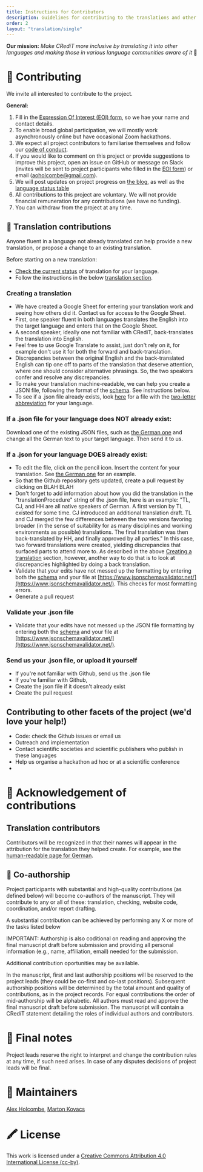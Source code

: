 ```yaml
---
title: Instructions for Contributors
description: Guidelines for contributing to the translations and other aspects of the project.
order: 2
layout: "translation/single"
---
```


**Our mission:** *Make CRediT more inclusive by translating it into other languages and making those in various language communities aware of it* 🌟  

# 💛  Contributing 

We invite all interested to contribute to the project.     

**General:**

 1. Fill in the [Expression Of Interest (EOI) form](https://docs.google.com/forms/d/e/1FAIpQLSfdhqlnk4sw61MkkDuufZyqO1SKmnp--QE6vEG1_7qnP9MzJg/viewform?usp=sf_link), so we hae your name and contact details.
 1. To enable broad global participation, we will mostly work asynchronously online but have occasional Zoom hackathons.
 1. We expect all project contributors to familiarise themselves and follow our [code of conduct](https://github.com/marton-balazs-kovacs/tenzing/blob/master/CODE_OF_CONDUCT.md).
 1. If you would like to comment on this project or provide suggestions to improve this project, open an issue on GitHub or message on
Slack (invites will be sent to project participants who filled in the [EOI form](https://docs.google.com/forms/d/e/1FAIpQLSfdhqlnk4sw61MkkDuufZyqO1SKmnp--QE6vEG1_7qnP9MzJg/viewform?usp=sf_link)) or email (aoholcombe@gmail.com).   
 1. We will post updates on project progress on [the blog](https://contributorshipcollaboration.github.io/blog/), as well as the [language status table](https://github.com/contributorshipcollaboration/credit-translation/blob/main/language_status.md)
 1. All contributions to this project are voluntary. We will not provide financial remuneration for any contributions (we have no funding).
 1. You can withdraw from the project at any time.        

## 🧱  Translation contributions 

Anyone fluent in a language not already translated can help provide a new translation, or propose a change to an existing translation.

Before starting on a new translation:

* [Check the current status](progress.md) of translation for your language.
* Follow the instructions in the below [translation section](#-Creating-a-translation).

### Creating a translation

*  We have created a Google Sheet for entering your translation work and seeing how others did it. Contact us for access to the Google Sheet.
* First, one speaker fluent in both languages translates the English into the target language and enters that on the Google Sheet. 
* A second speaker, ideally one not familiar with CRediT, back-translates the translation into English.
* Feel free to use Google Translate to assist, just don't rely on it, for example don't use it for both the forward and back-translation.
* Discrepancies between the original English and the back-translated English can tip one off to parts of the translation that deserve attention, where one should consider alternative phrasings. So, the two speakers confer and resolve any discrepancies.
* To make your translation machine-readable, we can help you create a JSON file, following the format of the [schema](). See instructions below.
 * To see if a .json file already exists, look [here]() for a file with the [two-letter abbreviation](https://en.wikipedia.org/wiki/List_of_ISO_639_language_codes) for your language.

### If a .json file for your language does NOT already exist:

Download one of the existing JSON files, such as [the German one]() and change all the German text to your target language. Then send it to us.

### If a .json for your language DOES already exist: 

* To edit the file, click on the pencil icon. Insert the content for your translation. See [the German one]() for an example.
* So that the Github repository gets updated, create a pull request by clicking on BLAH BLAH
* Don't forget to add information about how you did the translation in the "translationProcedure" string of the .json file, here is an example: "TL, CJ, and HH are all native speakers of German. A first version by TL existed for some time. CJ introduced an additional translation draft. TL and CJ merged the few differences between the two versions favoring broader (in the sense of suitability for as many disciplines and working environments as possible) translations. The final translation was then back-translated by HH, and finally approved by all parties." In this case, two forward translations were created, yielding discrepancies that surfaced parts to attend more to. As described in the above [Creating a translation](#-Creating-a-translation) section, however, another way to do that is to look at discrepancies highlighted by doing a back translation.
* Validate that your edits have not messed up the formatting by entering both the [schema]() and your file at [https://www.jsonschemavalidator.net/](https://www.jsonschemavalidator.net/). This checks for most formatting errors.
* Generate a pull request

### Validate your .json file

* Validate that your edits have not messed up the JSON file formatting by entering both the [schema]() and your file at [https://www.jsonschemavalidator.net/](https://www.jsonschemavalidator.net/).

### Send us your .json file, or upload it yourself

* If you're not familiar with Github, send us the .json file
* If you're familiar with Github,
 * Create the json file if it doesn't already exist
 * Create the pull request

## Contributing to other facets of the project (we'd love your help!)

* Code: check the Github issues or email us
* Outreach and implementation 
 * Contact scientific societies and scientific publishers who publish in these languages
* Help us organise a hackathon ad hoc or at a scientific conference
* 

# 💝  Acknowledgement of contributions   

## Translation contributors 

Contributors will be recognized in that their names will appear in the attribution for the translation they helped create. For example, see the [human-readable page for German](https://contributorshipcollaboration.github.io/projects/translation/translations/credit_translation_de/).

<!-- All project participants who contributed any amount of work, and provided their details, will be acknowledged as project contributors on the project page, report, presentations, and manuscript. We will mainly use a CRediT-like statement format, but we will also keep a more detailed record of individual contributions to specific tasks within the stages of the project. This record will be also made publicly availabe as part of the open project materials (as a publicly available dataset). You can request to have your details removed or obscured at any time.    -->

## 📄 Co-authorship  
Project participants with substantial and high-quality contributions (as defined below) will become co-authors of the manuscript.
They will contribute to any or all of these: translation, checking, website code, coordination, and/or report drafting.   

A substantial contribution can be achieved by performing any X or more of the tasks listed below 
  
IMPORTANT: Authorship is also coditional on reading and approving the final manuscript draft before submission and providing all personal information (e.g., name, affiliation, email) needed for the submission.     

Additional contribution oportunities may be available.

In the manuscript, first and last authorship positions will be reserved to the project leads (they could be co-first and co-last positions). Subsequent authorship positions will be determined by the total amount and quality of contributions, as in the project records. For equal contributions the order of mid-authorship will be alphabetic. All authors must read and approve the final manuscript draft before submission. The manuscript will contain a CRediT statement detailing the roles of individual authors and contributors.   

# 📍 Final notes   
Project leads reserve the right to interpret and change the contribution rules at any time, if such need arises. In case of any disputes decisions of project leads will be final.    

# 🔧  Maintainers

[Alex Holcombe](https://github.com/alexholcombe), [Marton Kovacs](https://github.com/marton-balazs-kovacs)  

# 🖍️  License 
This work is licensed under a [Creative Commons Attribution 4.0 International License (cc-by)](/LICENSE.md).   
